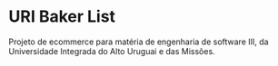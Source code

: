 # URI Baker List

Projeto de ecommerce para matéria de engenharia de software III, da Universidade Integrada do Alto Uruguai e das Missões. 
